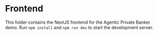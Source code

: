 # Frontend

This folder contains the NextJS frontend for the Agentic Private Banker demo.
Run `npm install` and `npm run dev` to start the development server.
